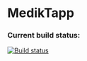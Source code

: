 # MedikTapp

### Current build status: 
[![Build status](https://build.appcenter.ms/v0.1/apps/363a9cae-04ec-402d-a649-de7bda50c79d/branches/develop/badge)](https://appcenter.ms)
